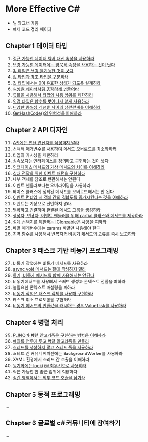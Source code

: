 ﻿# More Effective C#

- 빌 와그너 지음
- 예제 코드 정리 페이지

## Chapter 1 데이터 타입
01. [접근 가능한 데이터 멤버 대신 속성을 사용하라](https://github.com/wlsvy/TIL/blob/master/Document/C%23/MoreEffectiveCSharp/MoreEffectiveCSharp/Item01.cs)
02. [변경 가능한 데이터에는 암묵적 속성을 사용하는 것이 낫다](https://github.com/wlsvy/TIL/blob/master/Document/C%23/MoreEffectiveCSharp/MoreEffectiveCSharp/Item02.cs)
03. [값 타입은 변경 불가능한 것이 낫다](https://github.com/wlsvy/TIL/blob/master/Document/C%23/MoreEffectiveCSharp/MoreEffectiveCSharp/Item03.cs)
04. [값 타입과 참조 타입을 구분하라](https://github.com/wlsvy/TIL/blob/master/Document/C%23/MoreEffectiveCSharp/MoreEffectiveCSharp/Item04.cs)
05. [값 타입에서는 0이 유효한 상태가 되도록 설계하라](https://github.com/wlsvy/TIL/blob/master/Document/C%23/MoreEffectiveCSharp/MoreEffectiveCSharp/Item05.cs)
06. [속성을 데이터처럼 동작하게 만들어라](https://github.com/wlsvy/TIL/blob/master/Document/C%23/MoreEffectiveCSharp/MoreEffectiveCSharp/Item06.cs)
07. [튜플을 사용해서 타입의 사용 범위를 제한하라](https://github.com/wlsvy/TIL/blob/master/Document/C%23/MoreEffectiveCSharp/MoreEffectiveCSharp/Item07.cs)
08. [익명 타입은 함수를 벗어나지 않게 사용하라](https://github.com/wlsvy/TIL/blob/master/Document/C%23/MoreEffectiveCSharp/MoreEffectiveCSharp/Item08.cs)
09. [다양한 동일성 개념들 사이의 상관관계를 이해하라](https://github.com/wlsvy/TIL/blob/master/Document/C%23/MoreEffectiveCSharp/MoreEffectiveCSharp/Item09.cs)
10. [GetHashCode()의 위험성을 이해하라](https://github.com/wlsvy/TIL/blob/master/Document/C%23/MoreEffectiveCSharp/MoreEffectiveCSharp/Item10.cs)

## Chapter 2 API 디자인
11. [API에는 변환 연산자를 작성하지 말라](https://github.com/wlsvy/TIL/blob/master/Document/C%23/MoreEffectiveCSharp/MoreEffectiveCSharp/Item11.cs)
12. [선택적 매개변수를 사용하여 메서드 오버로드를 최소화하라](https://github.com/wlsvy/TIL/blob/master/Document/C%23/MoreEffectiveCSharp/MoreEffectiveCSharp/Item12.cs)
13. 타입의 가시성을 제한하라
14. [상속보다는 인터페이스를 정의하고 구현하는 것이 낫다](https://github.com/wlsvy/TIL/blob/master/Document/C%23/MoreEffectiveCSharp/MoreEffectiveCSharp/Item14.cs)
15. [인터페이스 메서드와 가상 메서드의 차이를 이해하라](https://github.com/wlsvy/TIL/blob/master/Document/C%23/MoreEffectiveCSharp/MoreEffectiveCSharp/Item15.cs)
16. [상태 전달을 위한 이벤트 패턴을 구현하라](https://github.com/wlsvy/TIL/blob/master/Document/C%23/MoreEffectiveCSharp/MoreEffectiveCSharp/Item16.cs)
17. 내부 객체를 참조로 반환해서는 안된다
18. 이벤트 핸들러보다는 오버라이딩을 사용하라
19. 베이스 클래스에 정의된 메서드를 오버로드해서는 안 된다
20. [이벤트 런타임 시 객체 간의 결합도를 증가시킨다는 것을 이해하라](https://github.com/wlsvy/TIL/blob/master/Document/C%23/MoreEffectiveCSharp/MoreEffectiveCSharp/Item20.cs)
21. 이벤트는 가상으로 선언하지 말라.
22. [명확하고 간결하며 완결된 메서드 그룹을 생성하라](https://github.com/wlsvy/TIL/blob/master/Document/C%23/MoreEffectiveCSharp/MoreEffectiveCSharp/Item22.cs)
23. [생성자, 변경자, 이벤트 핸들러를 위해 partial 클래스와 메서드를 제공하라](https://github.com/wlsvy/TIL/blob/master/Document/C%23/MoreEffectiveCSharp/MoreEffectiveCSharp/Item23.cs)
24. [설계 선택지를 제한하는 ICloneable은 사용을 피하라](https://github.com/wlsvy/TIL/blob/master/Document/C%23/MoreEffectiveCSharp/MoreEffectiveCSharp/Item24.cs)
25. [배열 매개변수에는 params 배열만 사용해야 한다](https://github.com/wlsvy/TIL/blob/master/Document/C%23/MoreEffectiveCSharp/MoreEffectiveCSharp/Item25.cs)
26. [지역 함수를 사용해서 반복자와 비동기 메서드의 오류를 즉시 보고하라](https://github.com/wlsvy/TIL/blob/master/Document/C%23/MoreEffectiveCSharp/MoreEffectiveCSharp/Item26.cs)

## Chapter 3 태스크 기반 비동기 프로그래밍
27. 비동기 작업에는 비동기 메서드를 사용하라
28. [async void 메서드는 절대 작성하지 말라](https://github.com/wlsvy/TIL/blob/master/Document/C%23/MoreEffectiveCSharp/MoreEffectiveCSharp/Item28.cs)
29. [동기, 비동기 메서드를 함께 사용해서는 안된다](https://github.com/wlsvy/TIL/blob/master/Document/C%23/MoreEffectiveCSharp/MoreEffectiveCSharp/Item29.cs)
30. 비동기메서드를 사용해서 스레드 생성과 콘텍스트 전환을 피하라
31. 불필요한 콘텍스트 마셜링을 피하라
32. [비동기 작업은 태스크 객체를 사용해 구현하라](https://github.com/wlsvy/TIL/blob/master/Document/C%23/MoreEffectiveCSharp/MoreEffectiveCSharp/Item32.cs)
33. 태스크 취소 프로토콜을 구현하라
34. [비동기 메서드의 반환값을 캐시하는 경우 ValueTask<T>를 사용하라](https://github.com/wlsvy/TIL/blob/master/Document/C%23/MoreEffectiveCSharp/MoreEffectiveCSharp/Item34.cs)

## Chapter 4 병렬 처리

35. [PLINQ가 병렬 알고리즘을 구현하는 방법을 이해하라](https://github.com/wlsvy/TIL/blob/master/Document/C%23/MoreEffectiveCSharp/MoreEffectiveCSharp/Item35.cs)
36. [예외를 염두에 두고 병렬 알고리즘을 만들라](https://github.com/wlsvy/TIL/blob/master/Document/C%23/MoreEffectiveCSharp/MoreEffectiveCSharp/Item36.cs)
37. [스레드를 생성하지 말고 스레드 풀을 사용하라](https://github.com/wlsvy/TIL/blob/master/Document/C%23/MoreEffectiveCSharp/MoreEffectiveCSharp/Item37.cs)
38. 스레드 간 커뮤니케이션에는 BackgroundWorker를 사용하라
39. XAML 환경에서 스레드 간 호출을 이해하라
40. [동기화에는 lock()을 최우선으로 사용하라](https://github.com/wlsvy/TIL/blob/master/Document/C%23/MoreEffectiveCSharp/MoreEffectiveCSharp/Item40.cs)
41. 락은 가능한 한 좁은 범위에 적용하라
42. [잠긴 영역에서는 외부 코드 호출을 삼가라](https://github.com/wlsvy/TIL/blob/master/Document/C%23/MoreEffectiveCSharp/MoreEffectiveCSharp/Item42.cs)

## Chapter 5 동적 프로그래밍
...

## Chapter 6 글로벌 c# 커뮤니티에 참여하기
...


